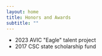 ```yaml
---
layout: home
title: Honors and Awards
subtitle: ""
---
```


* 2023 AVIC "Eagle" talent project
* 2017 CSC state scholarship fund
